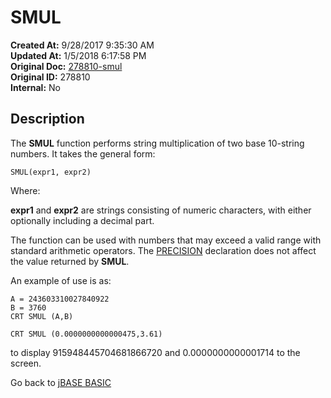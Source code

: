 # SMUL

**Created At:** 9/28/2017 9:35:30 AM  
**Updated At:** 1/5/2018 6:17:58 PM  
**Original Doc:** [278810-smul](https://docs.jbase.com/36868-jbase-basic/278810-smul)  
**Original ID:** 278810  
**Internal:** No  

## Description

The **SMUL** function performs string multiplication of two base 10-string numbers. It takes the general form:

```
SMUL(expr1, expr2)
```

Where:

**expr1** and **expr2** are strings consisting of numeric characters, with either optionally including a decimal part.

The function can be used with numbers that may exceed a valid range with standard arithmetic operators. The [PRECISION](./../precision) declaration does not affect the value returned by **SMUL**.

An example of use is as:

```
A = 243603310027840922
B = 3760
CRT SMUL (A,B)

CRT SMUL (0.0000000000000475,3.61)
```

to display 915948445704681866720 and 0.0000000000001714 to the screen.

Go back to [jBASE BASIC](./../README.md)

